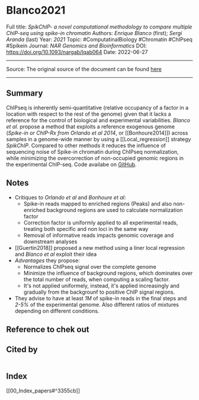 # Blanco2021
Full title: *SpikChIP- a novel computational methodology to compare multiple ChIP-seq using spike-in chromatin*
Authors: *Enrique Blanco* (first); *Sergi Aranda* (last)
Year: *2021*
Topic: #ComputatinalBiology #Chromatin #ChIPseq #Spikein
Journal: *NAR Genomics and Bioinformatics*
DOI: https://doi.org/10.1093/nargab/lqab064
Date: 2022-06-27

---

Source: The original source of the document can be found [here](https://academic.oup.com/nargab/article/3/3/lqab064/6329082)

---

## Summary
ChIPseq is inherently semi-quantitative (relative occupancy of a factor in a location with respect to the rest of the genome) given that it lacks a reference for the control of biological and experimental variabilities. *Blanco et al.* propose a method that exploits a reference exogenous genome (*Spike-in or ChIP-Rx from Orlando et al 2014*, or [[Bonhoure2014]]) across samples in a genome-wide manner by using a [[Local_regression]] strategy *SpikChIP*. Compared to other methods it reduces the influence of sequencing noise of Spike-in chromatin during ChIPseq normalization, while minimizing the overcorrection of non-occupied genomic regions in the experimental ChIP-seq. Code availabe on [GitHub](https://github.com/eblancoga/spikChIP).
## Notes
- Critiques to *Orlando et al* and *Bonhoure et al*: 
	- Spike-in reads mapped to enriched regions (Peaks) and also non-enriched background regions are used to calculate normalization factor
	- Correction factor is uniformly applied to all experimental reads, treating both specific and non loci in the same way
	- Removal of informative reads impacts genomic coverage and downstream analyses
- [[Guertin2018]] proposed a new method using a liner local regression and *Blanco et al* exploit their idea
- *Advantages* they propose:
	- Normalizes ChIPseq signal over the complete genome
	- Minimize the influence of background regions, which dominates over the total number of reads, when computing a scaling factor.
	- It's not applied uniformely, instead, it's applied increasingly and gradually from the backgrounf to positive ChIP signal regions.
- They advise to have at least *1M* of spike-in reads in the final steps and *2-5%* of the experimental genome. Also different ratios of mixtures depending on different conditions.

## Reference to chek out



## Cited by
```query

```

## Index
[[00_Index_papers#^3355cb]]